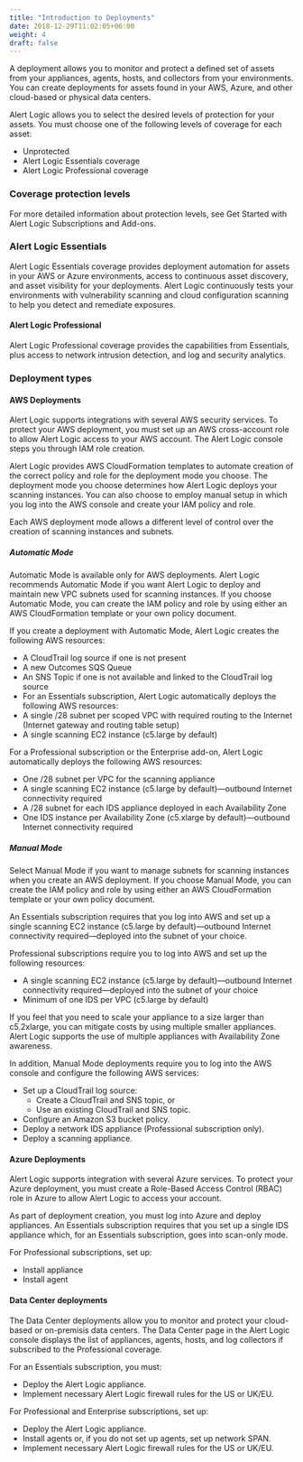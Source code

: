 ```yaml
---
title: "Introduction to Deployments"
date: 2018-12-29T11:02:05+06:00
weight: 4
draft: false
---
```


A deployment allows you to monitor and protect a defined set of assets from your appliances, agents, hosts, and collectors from your environments. You can create deployments for assets found in your AWS, Azure, and other cloud-based or physical data centers.

Alert Logic allows you to select the desired levels of protection for your assets. You must choose one of the following levels of coverage for each asset:

* Unprotected
* Alert Logic Essentials coverage
* Alert Logic Professional coverage

### Coverage protection levels

For more detailed information about protection levels, see Get Started with Alert Logic Subscriptions and Add-ons.

### Alert Logic Essentials

Alert Logic Essentials coverage provides deployment automation for assets in your AWS or Azure environments, access to continuous asset discovery, and asset visibility for your deployments. Alert Logic continuously tests your environments with vulnerability scanning and cloud configuration scanning to help you detect and remediate exposures.

#### Alert Logic Professional

Alert Logic Professional coverage provides the capabilities from Essentials, plus access to network intrusion detection, and log and security analytics.

### Deployment types

#### AWS Deployments

Alert Logic supports integrations with several AWS security services. To protect your AWS deployment, you must set up an AWS cross-account role to allow Alert Logic access to your AWS account. The Alert Logic console steps you through IAM role creation.

Alert Logic provides AWS CloudFormation templates to automate creation of the correct policy and role for the deployment mode you choose. The deployment mode you choose determines how Alert Logic deploys your scanning instances. You can also choose to employ manual setup in which you log into the AWS console and create your IAM policy and role.

Each AWS deployment mode allows a different level of control over the creation of scanning instances and subnets.

##### Automatic Mode

Automatic Mode is available only for AWS deployments. Alert Logic recommends Automatic Mode if you want Alert Logic to deploy and maintain new VPC subnets used for scanning instances. If you choose Automatic Mode, you can create the IAM policy and role by using either an AWS CloudFormation template or your own policy document.

If you create a deployment with Automatic Mode, Alert Logic creates the following AWS resources:

* A CloudTrail log source if one is not present
* A new Outcomes SQS Queue
* An SNS Topic if one is not available and linked to the CloudTrail log source
* For an Essentials subscription, Alert Logic automatically deploys the following AWS resources:
* A single /28 subnet per scoped VPC with required routing to the Internet (Internet gateway and routing table setup)
* A single scanning EC2 instance (c5.large by default)

For a Professional subscription or the Enterprise add-on, Alert Logic automatically deploys the following AWS resources:

* One /28 subnet per VPC for the scanning appliance
* A single scanning EC2 instance (c5.large by default)—outbound Internet connectivity required
* A /28 subnet for each IDS appliance deployed in each Availability Zone
* One IDS instance per Availability Zone (c5.xlarge by default)—outbound Internet connectivity required

##### Manual Mode

Select Manual Mode if you want to manage subnets for scanning instances when you create an AWS deployment. If you choose Manual Mode, you can create the IAM policy and role by using either an AWS CloudFormation template or your own policy document.

An Essentials subscription requires that you log into AWS and set up a single scanning EC2 instance (c5.large by default)—outbound Internet connectivity required—deployed into the subnet of your choice.

Professional subscriptions require you to log into AWS and set up the following resources:

* A single scanning EC2 instance (c5.large by default)—outbound Internet connectivity required—deployed into the subnet of your choice
* Minimum of one IDS per VPC (c5.large by default)

If you feel that you need to scale your appliance to a size larger than c5.2xlarge, you can mitigate costs by using multiple smaller appliances. Alert Logic supports the use of multiple appliances with Availability Zone awareness.

In addition, Manual Mode deployments require you to log into the AWS console and configure the following AWS services:

* Set up a CloudTrail log source:
    * Create a CloudTrail and SNS topic, or
    * Use an existing CloudTrail and SNS topic.
* Configure an Amazon S3 bucket policy.
* Deploy a network IDS appliance (Professional subscription only).
* Deploy a scanning appliance.

#### Azure Deployments

Alert Logic supports integration with several Azure services. To protect your Azure deployment, you must create a Role-Based Access Control (RBAC) role in Azure to allow Alert Logic to access your account.

As part of deployment creation, you must log into Azure and deploy appliances. An Essentials subscription requires that you set up a single IDS appliance which, for an Essentials subscription, goes into scan-only mode.

For Professional subscriptions, set up:

* Install appliance
* Install agent

#### Data Center deployments

The Data Center deployments allow you to monitor and protect your cloud-based or on-premisis data centers. The Data Center page in the Alert Logic console displays the list of appliances, agents, hosts, and log collectors if subscribed to the Professional coverage.

For an Essentials subscription, you must:

* Deploy the Alert Logic appliance.
* Implement necessary Alert Logic firewall rules for the US or UK/EU.

For Professional and Enterprise subscriptions, set up:

* Deploy the Alert Logic appliance.
* Install agents or, if you do not set up agents, set up network SPAN.
* Implement necessary Alert Logic firewall rules for the US or UK/EU.